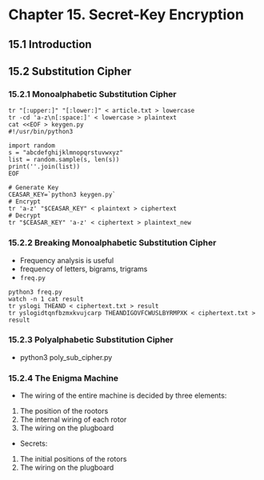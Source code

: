 # Chapter 15. Secret-Key Encryption
## 15.1 Introduction
## 15.2 Substitution Cipher
### 15.2.1 Monoalphabetic Substitution Cipher
```
tr "[:upper:]" "[:lower:]" < article.txt > lowercase
tr -cd 'a-z\n[:space:]' < lowercase > plaintext
cat <<EOF > keygen.py
#!/usr/bin/python3

import random
s = "abcdefghijklmnopqrstuvwxyz"
list = random.sample(s, len(s))
print(''.join(list))
EOF

# Generate Key
CEASAR_KEY=`python3 keygen.py`
# Encrypt
tr 'a-z' "$CEASAR_KEY" < plaintext > ciphertext
# Decrypt
tr "$CEASAR_KEY" 'a-z' < ciphertext > plaintext_new
```
### 15.2.2 Breaking Monoalphabetic Substitution Cipher
- Frequency analysis is useful
- frequency of letters, bigrams, trigrams
- `freq.py`
```
python3 freq.py
watch -n 1 cat result
tr yslogi THEAND < ciphertext.txt > result
tr yslogidtqnfbzmxkvujcarp THEANDIGOVFCWUSLBYRMPXK < ciphertext.txt > result
```
### 15.2.3 Polyalphabetic Substitution Cipher
- python3 poly_sub_cipher.py
### 15.2.4 The Enigma Machine
- The wiring of the entire machine is decided by three elements:
1. The position of the rootors
2. The internal wiring of each rotor
3. The wiring on the plugboard
- Secrets:
1. The initial positions of the rotors
2. The wiring on the plugboard
